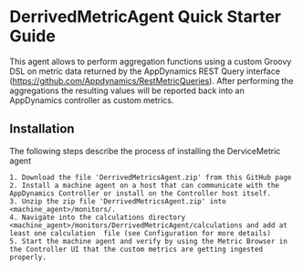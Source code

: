 # DerrivedMetricAgent Quick Starter Guide

This agent allows to perform aggregation functions using a custom Groovy DSL on metric data returned by the AppDynamics REST Query interface (https://github.com/Appdynamics/RestMetricQueries). After performing the aggregations the resulting values will be reported back into an AppDynamics controller as custom metrics.

## Installation

The following steps describe the process of installing the DerviceMetric agent

```
1. Download the file 'DerrivedMetricsAgent.zip' from this GitHub page
2. Install a machine agent on a host that can communicate with the AppDynamics Controller or install on the Controller host itself.
3. Unzip the zip file 'DerrivedMetricsAgent.zip' into <machine_agent>/monitors/.
4. Navigate into the calculations directory <machine_agent>/monitors/DerrivedMetricAgent/calculations and add at least one calculation  file (see Configuration for more details)
5. Start the machine agent and verify by using the Metric Browser in the Controller UI that the custom metrics are getting ingested properly.
```
